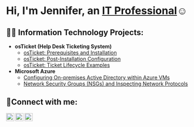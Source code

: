 <h1>Hi, I'm Jennifer, an <a href="https://linkedin.com/in/jennifer-collins">IT Professional</a>☺</h1>

<h2>👨‍💻 Information Technology Projects:</h2>

- <b>osTicket (Help Desk Ticketing System)</b>
  - [osTicket: Prerequisites and Installation](https://github.com/jmonic/osticket-prereqs)
  - [osTicket: Post-Installation Configuration](https://github.com/jmonic/post-install-config)
  - [osTicket: Ticket Lifecycle Examples](https://github.com/jmonic/ticket-lifecycle)
- <b>Microsoft Azure</b>
  - [Configuring On-premises Active Directory within Azure VMs](https://github.com/jmonic/configure-ad)
  - [Network Security Groups (NSGs) and Inspecting Network Protocols](https://github.com/jmonic/azure-network-protocols)

<h2>🤳Connect with me:</h2>

[<img align="left" alt="Josh | Twitter" width="22px" src="https://cdn.jsdelivr.net/npm/simple-icons@v3/icons/twitter.svg" />][twitter]
[<img align="left" alt="Josh | LinkedIn" width="22px" src="https://cdn.jsdelivr.net/npm/simple-icons@v3/icons/linkedin.svg" />][linkedin]
[<img align="left" alt="Josh | Instagram" width="22px" src="https://cdn.jsdelivr.net/npm/simple-icons@v3/icons/instagram.svg" />][instagram]

[twitter]: https://twitter.com/Josh
[instagram]: https://www.instagram.com/Josh
[linkedin]: https://linkedin.com/in/Josh
